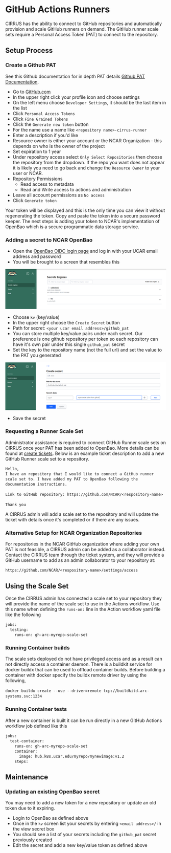 # GitHub Actions Runners

CIRRUS has the ability to connect to GitHub repositories and automatically provision and scale GitHub runners on demand. The GitHub runner scale sets require a Personal Access Token (PAT) to connect to the repository.

## Setup Process
### Create a Github PAT

See this Github documentation for in depth PAT details [Github PAT Documentation](https://docs.github.com/en/authentication/keeping-your-account-and-data-secure/managing-your-personal-access-tokens).

- Go to [GitHub.com](https://github.com)
- In the upper right click your profile icon and choose settings
- On the left menu choose `Developer Settings`, it should be the last item in the list
- Click `Personal Access Tokens`
- Click `Fine Grained Tokens`
- Click the `Generate new token` button 
- For the name use a name like `<repository name>-cirrus-runner`
- Enter a description if you'd like
- Resource owner is either your account or the NCAR Organization - this depends on who is the owner of the project
- Set expiration to 1 year
- Under repository access select `Only Select Repositories` then choose the repository from the dropdown. If the repo you want does not appear it is likely you need to go back and change the `Resource Owner` to your user or NCAR.
- Repository Permissions
  - Read access to metadata
  - Read and Write access to actions and administration
- Leave all account permissions as `No access`
- Click `Generate token`

Your token will be displayed and this is the only time you can view it without regenerating the token. Copy and paste the token into a secure password keeper. The next steps is adding your token to NCAR's implementation of OpenBao which is a secure programmatic data storage service.

### Adding a secret to NCAR OpenBao

- Open the [OpenBao OIDC login page](https://bao.k8s.ucar.edu/ui/vault/auth?with=oidc) and log in with your UCAR email address and password
- You will be brought to a screen that resembles this

![Bao Home Screen](../../media/bao1.png "Bao Home Screen")

- Choose `kv` (key/value)
- In the upper right choose the `Create Secret` button
- Path for secret: `<your ucar email address>/github_pat`
- You can store multiple key/value pairs under each secret. Our preference is one github repository per token so each repository can have it's own pair under this single `github_pat` secret
- Set the key to the repository name (not the full url) and set the value to the PAT you generated

![Bao Secret Screen](../../media/bao2.png "Bao Secret Screen")

- Save the secret

### Requesting a Runner Scale Set

Administrator assistance is required to connect GitHub Runner scale sets on CIRRUS once your PAT has been added to OpenBao. More details can be found at [create tickets](../02-interact-with-cirrus-team/create-tickets.md). Below is an example ticket description to add a new GitHub Runner scale set to a repository.

```
Hello,
I have an repository that I would like to connect a GitHub runner scale set to. I have added my PAT to OpenBao following the documentation instructions.

Link to GitHub repository: https://github.com/NCAR/<respository-name>

Thank you
```

A CIRRUS admin will add a scale set to the repository and will update the ticket with details once it's completed or if there are any issues.

### Alternative Setup for NCAR Organization Repositories

For repositories in the NCAR GitHub organization where adding your own PAT is not feasible, a CIRRUS admin can be added as a collaborator instead. Contact the CIRRUS team through the ticket system, and they will provide a GitHub username to add as an admin collaborator to your repository at:

```
https://github.com/NCAR/<respository-name>/settings/access
```

## Using the Scale Set

Once the CIRRUS admin has connected a scale set to your repository they will provide the name of the scale set to use in the Actions workflow. Use this name when defining the `runs-on:` line in the Action workflow yaml file like the following

```
jobs:
  testing:
    runs-on: gh-arc-myrepo-scale-set
```

### Running Container builds

The scale sets deployed do not have privileged access and as a result can not directly access a container daemon. There is a buildkit service for docker buildx that can be used to offload container builds. Before building a container with docker specify the buildx remote driver by using the following,

`docker buildx create --use --driver=remote tcp://buildkitd.arc-systems.svc:1234`

### Running Container tests

After a new container is built it can be run directly in a new GitHub Actions workflow job defined like this

```
jobs:
  test-container:
    runs-on: gh-arc-myrepo-scale-set
    container:
      image: hub.k8s.ucar.edu/myrepo/mynewimage:v1.2
    steps:
```

## Maintenance
### Updating an existing OpenBao secret

You may need to add a new token for a new repository or update an old token due to it expiring.

- Login to OpenBao as defined above
- Once in the `kv` screen list your secrets by entering `<email address>/` in the view secret box
- You should see a list of your secrets including the `github_pat` secret previously created
- Edit the secret and add a new key/value token as defined above
